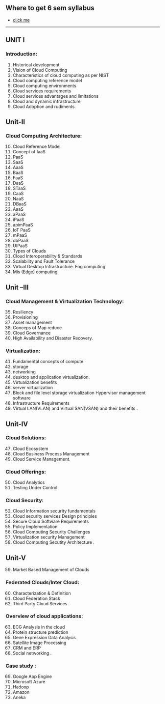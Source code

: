 ## Where to get 6 sem syllabus

- [click me](https://sstc.ac.in/syllabuss)

---

## UNIT I

### Introduction:

1. Historical development
2. Vision of Cloud Computing
3. Characteristics of cloud computing as per NIST
4. Cloud computing reference model
5. Cloud computing environments
6. Cloud services requirements
7. Cloud services advantages and limitations
8. Cloud and dynamic infrastructure
9. Cloud Adoption and rudiments.

## Unit-II

### Cloud Computing Architecture:

10. Cloud Reference Model
11. Concept of IaaS
12. PaaS
13. SaaS
14. AaaS
15. BaaS
16. FaaS
17. DaaS
18. STaaS
19. CaaS
20. NaaS
21. DBaaS
22. AaaS
23. aPaaS
24. iPaaS
25. apimPaaS
26. IoT PaaS
27. mPaaS
28. dbPaaS
29. UIPaaS
30. Types of Clouds
31. Cloud Interoperability & Standards
32. Scalability and Fault Tolerance
33. Virtual Desktop Infrastructure. Fog computing
34. Mis (Edge) computing

## Unit –III

### Cloud Management & Virtualization Technology:

35. Resiliency
36. Provisioning
37. Asset management
38. Conceps of Map reduce
39. Cloud Governance
40. High Availability and Disaster Recovery.

### Virtualization:

41. Fundamental concepts of compute
42. storage
43. networking
44. desktop and application virtualization.
45. Virtualization benefits
46. server virtualization
47. Block and file level storage virtualization Hypervisor management software
48. Infrastructure Requirements
49. Virtual LAN(VLAN) and Virtual SAN(VSAN) and their benefits .

## Unit-IV

### Cloud Solutions:

47. Cloud Ecosystem
48. Cloud Business Process Management
49. Cloud Service Management.

### Cloud Offerings:

50. Cloud Analytics
51. Testing Under Control

### Cloud Security:

52. Cloud Information security fundamentals
53. Cloud security services Design principles
54. Secure Cloud Software Requirements
55. Policy Implementation
56. Cloud Computing Security Challenges
57. Virtualization security Management
58. Cloud Computing Secutity Architecture .

## Unit-V

59. Market Based Management of Clouds

### Federated Clouds/Inter Cloud:

60. Characterization & Definition
61. Cloud Federation Stack
62. Third Party Cloud Services .

### Overview of cloud applications:

63. ECG Analysis in the cloud
64. Protein structure prediction
65. Gene Expression Data Analysis
66. Satellite Image Processing
67. CRM and ERP
68. Social networking .

### Case study :

69. Google App Engine
70. Microsoft Azure
71. Hadoop
72. Amazon
73. Aneka
